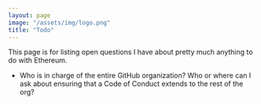 ```yaml
---
layout: page
image: "/assets/img/logo.png"
title: "Todo"
---
```


This page is for listing open questions I have about pretty much anything to do with Ethereum.

- Who is in charge of the entire GitHub organization? Who or where can I ask about ensuring that a Code of Conduct extends to the rest of the org?
